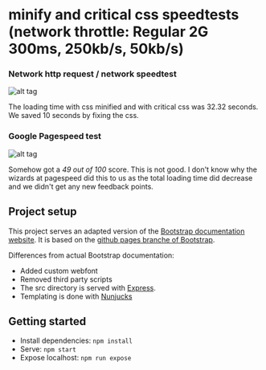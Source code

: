 # minify and critical css speedtests (network throttle: Regular 2G 300ms, 250kb/s, 50kb/s)

### Network http request / network speedtest

![alt tag](https://raw.githubusercontent.com/zishrodrigues/performance-matters/feature/css/screenshots/bootstrap-network-css.jpg)

The loading time with css minified and with critical css was 32.32 seconds. We saved 10 seconds by fixing the css.

### Google Pagespeed test

![alt tag](https://raw.githubusercontent.com/zishrodrigues/performance-matters/feature/css/screenshots/bootstrap-pagespeed-css.jpg)

Somehow got a *49 out of 100* score. This is not good. I don't know why the wizards at pagespeed did this to us as the total loading time did decrease and we didn't get any new feedback points.

## Project setup

This project serves an adapted version of the [Bootstrap documentation website](http://getbootstrap.com/). It is based on the [github pages branche of Bootstrap](https://github.com/twbs/bootstrap/tree/gh-pages).

Differences from actual Bootstrap documentation:

- Added custom webfont
- Removed third party scripts
- The src directory is served with [Express](https://expressjs.com/).
- Templating is done with [Nunjucks](https://mozilla.github.io/nunjucks/)

## Getting started

- Install dependencies: `npm install`
- Serve: `npm start`
- Expose localhost: `npm run expose`
